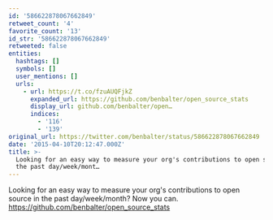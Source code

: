 ```yaml
---
id: '586622878067662849'
retweet_count: '4'
favorite_count: '13'
id_str: '586622878067662849'
retweeted: false
entities:
  hashtags: []
  symbols: []
  user_mentions: []
  urls:
    - url: https://t.co/fzuAUQFjkZ
      expanded_url: https://github.com/benbalter/open_source_stats
      display_url: github.com/benbalter/open…
      indices:
        - '116'
        - '139'
original_url: https://twitter.com/benbalter/status/586622878067662849
date: '2015-04-10T20:12:47.000Z'
title: >-
  Looking for an easy way to measure your org's contributions to open source in
  the past day/week/mont…
---
```


Looking for an easy way to measure your org's contributions to open source in the past day/week/month? Now you can. https://github.com/benbalter/open_source_stats